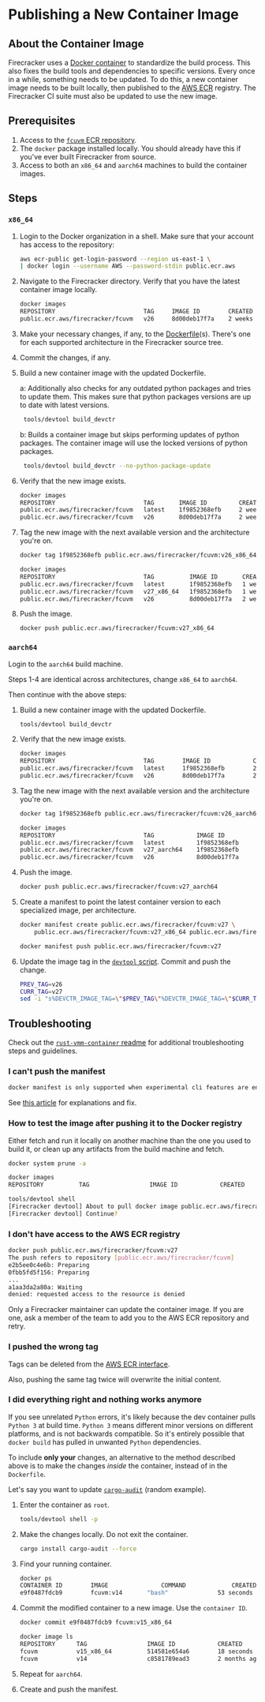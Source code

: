 # Publishing a New Container Image

## About the Container Image

Firecracker uses a [Docker container](https://www.docker.com/) to standardize
the build process. This also fixes the build tools and dependencies to specific
versions. Every once in a while, something needs to be updated. To do this, a
new container image needs to be built locally, then published to the [AWS ECR](https://aws.amazon.com/ecr/)
registry. The Firecracker CI suite must also be updated to use the new image.

## Prerequisites

1. Access to the
   [`fcuvm` ECR repository](https://gallery.ecr.aws/firecracker/fcuvm).
1. The `docker` package installed locally. You should already have this if
   you've ever built Firecracker from source.
1. Access to both an `x86_64` and `aarch64` machines to build the container
   images.

## Steps

### `x86_64`

1. Login to the Docker organization in a shell. Make sure that your account has
   access to the repository:

    ```bash
    aws ecr-public get-login-password --region us-east-1 \
   | docker login --username AWS --password-stdin public.ecr.aws
    ```

1. Navigate to the Firecracker directory. Verify that you have the latest
   container image locally.

    ```bash
    docker images
    REPOSITORY                         TAG     IMAGE ID        CREATED         SIZE
    public.ecr.aws/firecracker/fcuvm   v26     8d00deb17f7a    2 weeks ago     2.41GB
    ```

1. Make your necessary changes, if any, to the
   [Dockerfile](https://docs.docker.com/engine/reference/builder/)(s). There's
   one for each supported architecture in the Firecracker source tree.

1. Commit the changes, if any.

1. Build a new container image with the updated Dockerfile.

   a: Additionally also checks for any outdated python packages
   and tries to update them. This makes sure that python packages
   versions are up to date with latest versions.

   ```bash
    tools/devtool build_devctr
   ```

   b: Builds a container image but skips performing updates of python
   packages. The container image will use the locked versions of python packages.

   ```bash
    tools/devtool build_devctr --no-python-package-update
   ```

1. Verify that the new image exists.

    ```bash
    docker images
    REPOSITORY                         TAG       IMAGE ID         CREATED       SIZE
    public.ecr.aws/firecracker/fcuvm   latest    1f9852368efb     2 weeks ago   2.36GB
    public.ecr.aws/firecracker/fcuvm   v26       8d00deb17f7a     2 weeks ago   2.41GB
    ```

1. Tag the new image with the next available version and the architecture
   you're on.

    ```bash
    docker tag 1f9852368efb public.ecr.aws/firecracker/fcuvm:v26_x86_64

    docker images
    REPOSITORY                         TAG          IMAGE ID       CREATED
    public.ecr.aws/firecracker/fcuvm   latest       1f9852368efb   1 week ago
    public.ecr.aws/firecracker/fcuvm   v27_x86_64   1f9852368efb   1 week ago
    public.ecr.aws/firecracker/fcuvm   v26          8d00deb17f7a   2 weeks ago
    ```

1. Push the image.

    ```bash
    docker push public.ecr.aws/firecracker/fcuvm:v27_x86_64
    ```

### `aarch64`

Login to the `aarch64` build machine.

Steps 1-4 are identical across architectures, change `x86_64` to `aarch64`.

Then continue with the above steps:

1. Build a new container image with the updated Dockerfile.

    ```bash
    tools/devtool build_devctr
    ```

1. Verify that the new image exists.

    ```bash
    docker images
    REPOSITORY                         TAG        IMAGE ID            CREATED
    public.ecr.aws/firecracker/fcuvm   latest     1f9852368efb        2 minutes ago
    public.ecr.aws/firecracker/fcuvm   v26        8d00deb17f7a        2 weeks ago
    ```

1. Tag the new image with the next available version and the architecture
   you're on.

    ```bash
    docker tag 1f9852368efb public.ecr.aws/firecracker/fcuvm:v26_aarch64

    docker images
    REPOSITORY                         TAG            IMAGE ID
    public.ecr.aws/firecracker/fcuvm   latest         1f9852368efb
    public.ecr.aws/firecracker/fcuvm   v27_aarch64    1f9852368efb
    public.ecr.aws/firecracker/fcuvm   v26            8d00deb17f7a
    ```

1. Push the image.

    ```bash
    docker push public.ecr.aws/firecracker/fcuvm:v27_aarch64
    ```

1. Create a manifest to point the latest container version to each specialized
   image, per architecture.

    ```bash
    docker manifest create public.ecr.aws/firecracker/fcuvm:v27 \
        public.ecr.aws/firecracker/fcuvm:v27_x86_64 public.ecr.aws/firecracker/fcuvm:v27_aarch64

    docker manifest push public.ecr.aws/firecracker/fcuvm:v27
    ```

1. Update the image tag in the
   [`devtool` script](https://github.com/firecracker-microvm/firecracker/blob/master/tools/devtool).
   Commit and push the change.

    ```bash
    PREV_TAG=v26
    CURR_TAG=v27
    sed -i "s%DEVCTR_IMAGE_TAG=\"$PREV_TAG\"%DEVCTR_IMAGE_TAG=\"$CURR_TAG\"%" tools/devtool
    ```

## Troubleshooting

Check out the
[`rust-vmm-container` readme](https://github.com/rust-vmm/rust-vmm-container)
for additional troubleshooting steps and guidelines.

### I can't push the manifest

```bash
docker manifest is only supported when experimental cli features are enabled
```

See
[this article](https://medium.com/@mauridb/docker-multi-architecture-images-365a44c26be6)
for explanations and fix.

### How to test the image after pushing it to the Docker registry

Either fetch and run it locally on another machine than the one you used to
build it, or clean up any artifacts from the build machine and fetch.

```bash
docker system prune -a

docker images
REPOSITORY          TAG                 IMAGE ID            CREATED             SIZE

tools/devtool shell
[Firecracker devtool] About to pull docker image public.ecr.aws/firecracker/fcuvm:v15
[Firecracker devtool] Continue?
```

### I don't have access to the AWS ECR registry

```bash
docker push public.ecr.aws/firecracker/fcuvm:v27
The push refers to repository [public.ecr.aws/firecracker/fcuvm]
e2b5ee0c4e6b: Preparing
0fbb5fd5f156: Preparing
...
a1aa3da2a80a: Waiting
denied: requested access to the resource is denied
```

Only a Firecracker maintainer can update the container image. If you are one,
ask a member of the team to add you to the AWS ECR repository and retry.

### I pushed the wrong tag

Tags can be deleted from the [AWS ECR interface](https://aws.amazon.com/ecr/).

Also, pushing the same tag twice will overwrite the initial content.

### I did everything right and nothing works anymore

If you see unrelated `Python` errors, it's likely because the dev container
pulls `Python 3` at build time. `Python 3` means different minor versions on
different platforms, and is not backwards compatible. So it's entirely possible
that `docker build` has pulled in unwanted `Python` dependencies.

To include **only your** changes, an alternative to the method described above
is to make the changes *inside* the container, instead of in the `Dockerfile`.

Let's say you want to update
[`cargo-audit`](https://github.com/RustSec/cargo-audit) (random example).

1. Enter the container as `root`.

    ```bash
    tools/devtool shell -p
    ```

1. Make the changes locally. Do not exit the container.

    ```bash
    cargo install cargo-audit --force
    ```

1. Find your running container.

    ```bash
    docker ps
    CONTAINER ID        IMAGE               COMMAND             CREATED
    e9f0487fdcb9        fcuvm:v14       "bash"              53 seconds ago
    ```

1. Commit the modified container to a new image. Use the `container ID`.

    ```bash
    docker commit e9f0487fdcb9 fcuvm:v15_x86_64
    ```

    ```bash
    docker image ls
    REPOSITORY      TAG                 IMAGE ID            CREATED
    fcuvm           v15_x86_64          514581e654a6        18 seconds ago
    fcuvm           v14                 c8581789ead3        2 months ago
    ```

1. Repeat for `aarch64`.

1. Create and push the manifest.
